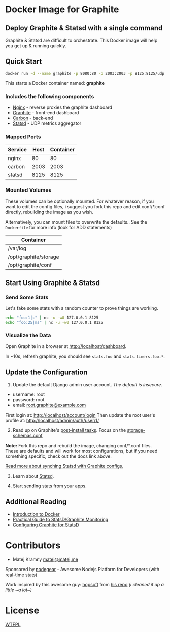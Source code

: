 # Docker Image for Graphite

## Deploy Graphite & Statsd with a single command

Graphite & Statsd are difficult to orchestrate.
This Docker image will help you get up & running quickly.

## Quick Start

```sh
docker run -d --name graphite -p 8080:80 -p 2003:2003 -p 8125:8125/udp castawaylabs/graphite-statsd-docker
```

This starts a Docker container named: **graphite**

### Includes the following components

* [Nginx](http://nginx.org/) - reverse proxies the graphite dashboard
* [Graphite](http://graphite.readthedocs.org/en/latest/) - front-end dashboard
* [Carbon](http://graphite.readthedocs.org/en/latest/carbon-daemons.html) - back-end
* [Statsd](https://github.com/etsy/statsd/wiki) - UDP metrics aggregator

### Mapped Ports

| Service | Host | Container |
| ------- | ---- | --------- |
| nginx   |   80 |        80 |
| carbon  | 2003 |      2003 |
| statsd  | 8125 |      8125 |

### Mounted Volumes

These volumes can be optionally mounted. For whatever reason, if you want to edit the config files, i suggest you fork this repo and edit conf/*.conf directly, rebuilding the image as you wish.

Alternatively, you can mount files to overwrite the defaults.. See the `Dockerfile` for more info (look for ADD statements)

| Container             |
| --------------------- |
| /var/log              |
| /opt/graphite/storage |
| /opt/graphite/conf    |

## Start Using Graphite & Statsd

### Send Some Stats

Let's fake some stats with a random counter to prove things are working.

```sh
echo "foo:1|c" | nc -u -w0 127.0.0.1 8125
echo "foo:25|ms" | nc -u -w0 127.0.0.1 8125
```

### Visualize the Data

Open Graphite in a browser at [http://localhost/dashboard](http://localhost/dashboard).

In ~10s, refresh graphite, you should see `stats.foo` and `stats.timers.foo.*`.

## Update the Configuration

1. Update the default Django admin user account. _The default is insecure._

  * username: root
  * password: root
  * email: root.graphite@example.com

  First login at: [http://localhost/account/login](http://localhost/account/login)
  Then update the root user's profile at: [http://localhost/admin/auth/user/1/](http://localhost/admin/auth/user/1/)

2. Read up on Graphite's [post-install tasks](https://graphite.readthedocs.org/en/latest/install.html#post-install-tasks).
  Focus on the [storage-schemas.conf](https://graphite.readthedocs.org/en/latest/config-carbon.html#storage-schemas-conf)

  **Note:** Fork this repo and rebuild the image, changing conf/*.conf files. These are defaults and will work for most configurations, but if you need something specific, check out the docs link above.

  [Read more about synching Statsd with Graphite configs.](https://github.com/etsy/statsd/blob/master/docs/graphite.md)

3. Learn about [Statsd](https://github.com/etsy/statsd/).

4. Start sending stats from your apps.


## Additional Reading

* [Introduction to Docker](http://docs.docker.io/#introduction)
* [Practical Guide to StatsD/Graphite Monitoring](http://matt.aimonetti.net/posts/2013/06/26/practical-guide-to-graphite-monitoring/)
* [Configuring Graphite for StatsD](https://github.com/etsy/statsd/blob/master/docs/graphite.md)

# Contributors

- Matej Kramny <matej@matej.me>

Sponsored by [nodegear](https://nodegear.com) - Awesome Nodejs Platform for Developers (with real-time stats)

Work inspired by this awesome guy: [hopsoft](https://github.com/hopsoft) from [his repo](https://github.com/hopsoft/docker-graphite-statsd) _(i cleaned it up a little ~a lot~)_

# License

[WTFPL](http://www.wtfpl.net/)